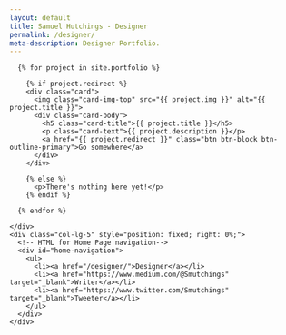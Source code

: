 ```yaml
---
layout: default
title: Samuel Hutchings - Designer
permalink: /designer/
meta-description: Designer Portfolio.
---
```


  <div class="container">
  <div class="row full-height">
    <div class="col-lg-7 col-left-scroll">

      {% for project in site.portfolio %}

        {% if project.redirect %}
        <div class="card">
          <img class="card-img-top" src="{{ project.img }}" alt="{{ project.title }}">
          <div class="card-body">
            <h5 class="card-title">{{ project.title }}</h5>
            <p class="card-text">{{ project.description }}</p>
            <a href="{{ project.redirect }}" class="btn btn-block btn-outline-primary">Go somewhere</a>
          </div>
        </div>

        {% else %}
          <p>There's nothing here yet!</p>
        {% endif %}

      {% endfor %}

    </div>
    <div class="col-lg-5" style="position: fixed; right: 0%;">
      <!-- HTML for Home Page navigation-->
      <div id="home-navigation">
        <ul>
          <li><a href="/designer/">Designer</a></li>
          <li><a href="https://www.medium.com/@Smutchings" target="_blank">Writer</a></li>
          <li><a href="https://www.twitter.com/Smutchings" target="_blank">Tweeter</a></li>
        </ul>
      </div>
    </div>
  </div>
</div>
